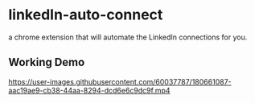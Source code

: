 # linkedIn-auto-connect
a chrome extension that will automate the LinkedIn connections for you.




## Working Demo
https://user-images.githubusercontent.com/60037787/180661087-aac19ae9-cb38-44aa-8294-dcd6e6c9dc9f.mp4

